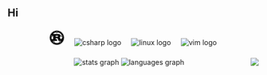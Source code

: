 <h2 align="left">Hi</h2>

###

<div align="center">
  <img src="https://raw.githubusercontent.com/devicons/devicon/v2.16.0/icons/rust/rust-original.svg" height="30" alt="rust logo"  />
  <img width="12" />
  <img src="https://cdn.jsdelivr.net/gh/devicons/devicon/icons/csharp/csharp-original.svg" height="30" alt="csharp logo"  />
  <img width="12" />
  <img src="https://cdn.jsdelivr.net/gh/devicons/devicon/icons/linux/linux-original.svg" height="30" alt="linux logo"  />
  <img width="12" />
  <img src="https://cdn.jsdelivr.net/gh/devicons/devicon/icons/vim/vim-original.svg" height="30" alt="vim logo"  />
</div>

###

<img align="right" height="145" src="https://preview.redd.it/se-cayo-el-porton-v0-wlwp1lkl1xfa1.jpg?auto=webp&s=1c19676a8b3c43121bf5b06afa1a7363e428d4f0"  />

###

<div align="center">
  <img src="https://github-readme-stats.vercel.app/api?username=sop4s&hide_title=false&hide_rank=false&show_icons=true&include_all_commits=true&count_private=true&disable_animations=false&theme=dark&locale=en&hide_border=false" height="150" alt="stats graph"  />
  <img src="https://github-readme-stats.vercel.app/api/top-langs?username=sop4s&locale=en&hide_title=false&layout=compact&card_width=320&langs_count=5&theme=dark&hide_border=false" height="150" alt="languages graph"  />
</div>
